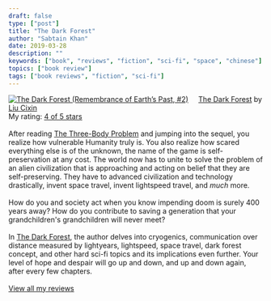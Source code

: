 ```yaml
---
draft: false
type: ["post"]
title: "The Dark Forest"
author: "Sabtain Khan"
date: 2019-03-28
description: ""
keywords: ["book", "reviews", "fiction", "sci-fi", "space", "chinese"]
topics: ["book review"]
tags: ["book reviews", "fiction", "sci-fi"]
---
```



<a href="https://www.goodreads.com/book/show/23168817-the-dark-forest" style="float: left; padding-right: 20px"><img border="0" alt="The Dark Forest (Remembrance of Earth’s Past, #2)" src="https://i.gr-assets.com/images/S/compressed.photo.goodreads.com/books/1412064931l/23168817._SX98_.jpg" /></a><a href="https://www.goodreads.com/book/show/23168817-the-dark-forest">The Dark Forest</a> by <a href="https://www.goodreads.com/author/show/5780686.Liu_Cixin">Liu Cixin</a><br/>
My rating: <a href="https://www.goodreads.com/review/show/2763986661">4 of 5 stars</a><br /><br />
After reading <a href="https://www.goodreads.com/book/show/20518872.The_Three_Body_Problem__Remembrance_of_Earth_s_Past__1_" title="The Three-Body Problem (Remembrance of Earth’s Past #1) by Liu Cixin" rel="nofollow">The Three-Body Problem</a> and jumping into the sequel, you realize how vulnerable Humanity truly is. You also realize how scared everything else is of the unknown, the name of the game is self-preservation at any cost. The world now has to unite to solve the problem of an alien civilization that is approaching and acting on belief that they are self-preserving. They have to advanced civilization and technology drastically, invent space travel, invent lightspeed travel, and <i>much</i> more.<br /><br />How do you and society act when you know impending doom is surely 400 years away? How do you contribute to saving a generation that your grandchildren's grandchildren will never meet?<br /><br />In <a href="https://www.goodreads.com/book/show/23168817.The_Dark_Forest__Remembrance_of_Earth_s_Past___2_" title="The Dark Forest (Remembrance of Earth’s Past, #2) by Liu Cixin" rel="nofollow">The Dark Forest</a>, the author delves into cryogenics, communication over distance measured by lightyears, lightspeed, space travel, dark forest concept, and other hard sci-fi topics and its implications even further. Your level of hope and despair will go up and down, and up and down again, after every few chapters.
<br/><br/>
<a href="https://www.goodreads.com/review/list/19015356-sabtain-khan">View all my reviews</a>
